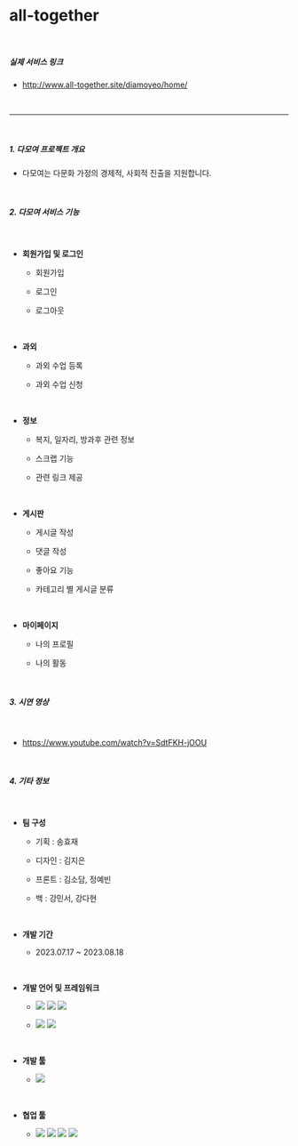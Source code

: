 # all-together

<br>

<h5>실제 서비스 링크</h5>

- http://www.all-together.site/diamoyeo/home/

<br>

---

<br>

<h5>1. 다모여 프로젝트 개요</h5>

- 다모여는 다문화 가정의 경제적, 사회적 진출을 지원합니다.

<br>

<h5>2. 다모여 서비스 기능</h5>

<br>

- **회원가입 및 로그인**

    - 회원가입

    - 로그인

    - 로그아웃

<br>

- **과외**

    - 과외 수업 등록

    - 과외 수업 신청

<br>

- **정보**

    - 복지, 일자리, 방과후 관련 정보

    - 스크랩 기능

    - 관련 링크 제공

<br>

- **게시판**

    - 게시글 작성

    - 댓글 작성

    - 좋아요 기능 

    - 카테고리 별 게시글 분류

<br>

- **마이페이지**

    - 나의 프로필

    - 나의 활동

<br>

<h5>3. 시연 영상</h5>

<br>

- https://www.youtube.com/watch?v=SdtFKH-jOOU

<br>

<h5>4. 기타 정보</h5>

<br>

- **팀 구성**

    - 기획 : 송효재

    - 디자인 : 김지은

    - 프론트 : 김소담, 정예빈

    - 백 : 강민서, 강다현

<br>

- **개발 기간**

    - 2023.07.17 ~ 2023.08.18

<br>

- **개발 언어 및 프레임워크**

    - <img src="https://img.shields.io/badge/HTML5-E34F26?style=for-the-badge&logo=HTML5&logoColor=white"/> <img src="https://img.shields.io/badge/CSS3-1572B6?style=for-the-badge&logo=CSS3&logoColor=white"/> <img src="https://img.shields.io/badge/JavaScript-F7DF1E?style=for-the-badge&logo=JavaScript&logoColor=white"/>
    
    - <img src="https://img.shields.io/badge/Python-3766AB?style=for-the-badge&logo=Python&logoColor=white"/> <img src="https://img.shields.io/badge/Django-092E20?style=for-the-badge&logo=Django&logoColor=white)"/>

<br>

- **개발 툴**

    - <img src="https://img.shields.io/badge/Visual Studio Code-007ACC?style=for-the-badge&logo=Visual Studio Code&logoColor=white"/>

<br>

- **협업 툴**

    - <img src="https://img.shields.io/badge/Figma-F24E1E?style=for-the-badge&logo=Figma&logoColor=white"/> <img src="https://img.shields.io/badge/Discord-5865F2?style=for-the-badge&logo=Discord&logoColor=white"/> <img src="https://img.shields.io/badge/Notion-black?style=for-the-badge&logo=Notion&logoColor=white"/> <img src="https://img.shields.io/badge/Github-black?style=for-the-badge&logo=Github&logoColor=white"/>
